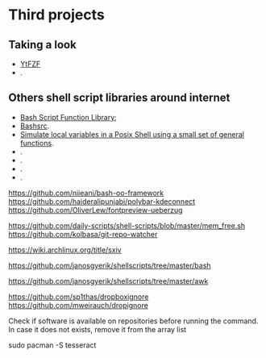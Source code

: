 # Third projects

## Taking a look

- [YtFZF]()
- [](https://github.com/msanches?tab=repositories).

## Others shell script libraries around internet

- [Bash Script Function Library](https://raw.githubusercontent.com/SkypLabs/bsfl/develop/lib/bsfl.sh);
- [Bashsrc](https://github.com/shellscriptx/bashsrc/wiki/Introdu%C3%A7%C3%A3o#implementa%C3%A7%C3%A3o-de-tipos-var).
- [Simulate local variables in a Posix Shell using a small set of general functions](https://stackoverflow.com/questions/18597697/posix-compliant-way-to-scope-variables-to-a-function-in-a-shell-script#answer-18600920).
- [](https://github.com/fidian/ansi/blob/master/ansi).
- [](https://github.com/alebcay/awesome-shell#shell-script-development).
- [](https://github.com/bellthoven/bangsh/tree/master/modules).
- [](https://bash.cyberciti.biz/guide/Shell_functions_library).

https://github.com/niieani/bash-oo-framework
https://github.com/haideralipunjabi/polybar-kdeconnect
https://github.com/OliverLew/fontpreview-ueberzug

https://github.com/daily-scripts/shell-scripts/blob/master/mem_free.sh
https://github.com/kolbasa/git-repo-watcher

https://wiki.archlinux.org/title/sxiv

https://github.com/janosgyerik/shellscripts/tree/master/bash

https://github.com/janosgyerik/shellscripts/tree/master/awk

https://github.com/sp1thas/dropboxignore
https://github.com/mweirauch/dropignore


Check if software is available on repositories before running the command. In case it does not exists, remove it from the array list


sudo pacman -S tesseract

```bash

```